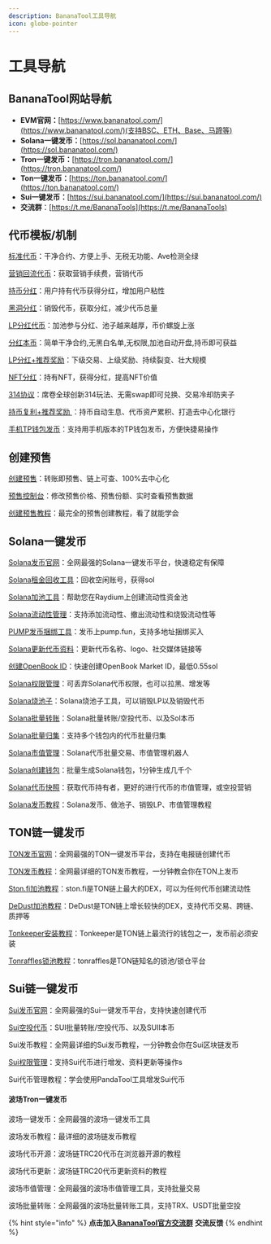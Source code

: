 ```yaml
---
description: BananaTool工具导航
icon: globe-pointer
---
```


# 工具导航

## BananaTool网站导航

* **EVM官网：**[https://www.bananatool.com/](https://www.bananatool.com/)(支持BSC、ETH、Base、马蹄等)
* **Solana一键发币：**[https://sol.bananatool.com/](https://sol.bananatool.com/)
* **Tron一键发币：**[https://tron.bananatool.com/](https://tron.bananatool.com/)
* **Ton一键发币：**[https://ton.bananatool.com/](https://ton.bananatool.com/)
* **Sui一键发币：**[https://sui.bananatool.com/](https://sui.bananatool.com/)
* **交流群**：[https://t.me/BananaTools](https://t.me/BananaTools)

## **代币模板/机制** <a href="#dai-bi-mu-ban-ji-zhi" id="dai-bi-mu-ban-ji-zhi"></a>

[标准代币](https://www.bananatool.com/token/Standard)：干净合约、方便上手、无税无功能、Ave检测全绿

[营销回流代币](https://www.bananatool.com/token/Reflow)：获取营销手续费，营销代币

[持币分红](https://www.bananatool.com/token/HoldDiv)：用户持有代币获得分红，增加用户粘性

[黑洞分红](https://www.bananatool.com/token/blackHold)：销毁代币，获取分红，减少代币总量

[LP分红代币](https://www.bananatool.com/token/LpDiv)：加池参与分红、池子越来越厚，币价螺旋上涨

[分红本币](https://www.bananatool.com/token/Divself)：简单干净合约,无黑白名单,无权限,加池自动开盘,持币即可获益

[LP分红+推荐奖励](https://www.bananatool.com/token/RecomLp)：下级交易、上级奖励、持续裂变、壮大规模

[NFT分红](https://www.bananatool.com/token/NFTDiv)：持有NFT，获得分红，提高NFT价值

[314协议](https://www.bananatool.com/token/erc314)：席卷全球创新314玩法、无需swap即可兑换、交易冷却防夹子

[持币复利+推荐奖励 ](https://www.bananatool.com/token/Inters)：持币自动生息、代币资产累积、打造去中心化银行

[手机TP钱包发币](https://docs.bananatool.com/token/tp)：支持用手机版本的TP钱包发币，方便快捷易操作

## **创建预售**

[创建预售](https://www.bananatool.com/presale/create)：转账即预售、链上可查、100%去中心化

[预售控制台](https://www.bananatool.com/presale/list)：修改预售价格、预售份额、实时查看预售数据

[创建预售教程](https://docs.bananatool.com/presale/create)：最完全的预售创建教程，看了就能学会

## **Solana一键发币** <a href="#solana-yi-jian-fa-bi" id="solana-yi-jian-fa-bi"></a>

[Solana发币官网](https://sol.bananatool.com/)：全网最强的Solana一键发币平台，快速稳定有保障

[Solana租金回收工具](https://sol.bananatool.com/close/account)：回收空闲账号，获得sol

[Solana加池工具](https://sol.bananatool.com/raydium/createLiquidity)：帮助您在Raydium上创建流动性资金池

[Solana流动性管理](https://sol.bananatool.com/raydium/createLiquidity)：支持添加流动性、撤出流动性和烧毁流动性等

[PUMP发币捆绑工具](https://sol.bananatool.com/pump/create)：发币上pump.fun，支持多地址捆绑买入

[Solana更新代币资料](https://sol.bananatool.com/token/update)：更新代币名称、logo、社交媒体链接等

[创建OpenBook ID](https://sol.bananatool.com/raydium/createId)：快速创建OpenBook Market ID，最低0.55sol

[Solana权限管理](https://sol.bananatool.com/token/revokeAuthority)：可丢弃Solana代币权限，也可以拉黑、增发等

[Solana烧池子](https://sol.bananatool.com/close/account)：Solana烧池子工具，可以销毁LP以及销毁代币

[Solana批量转账](https://sol.bananatool.com/tool/multisend)：Solana批量转账/空投代币、以及Sol本币

[Solana批量归集](https://sol.bananatool.com/tool/collector)：支持多个钱包内的代币批量归集

[Solana市值管理](https://sol.bananatool.com/swapbot)：Solana代币批量交易、市值管理机器人

[Solana创建钱包](https://sol.bananatool.com/tool/createwallet)：批量生成Solana钱包，1分钟生成几千个

[Solana代币快照](https://sol.bananatool.com/snapshot)：获取代币持有者，更好的进行代币的市值管理，或空投营销

[Solana发币教程](https://docs.bananatool.com/solana/createtoken)：Solana发币、做池子、销毁LP、市值管理教程

## **TON链一键发币** <a href="#ton-lian-yi-jian-fa-bi" id="ton-lian-yi-jian-fa-bi"></a>

[TON发币官网](https://ton.bananatool.com/)：全网最强的TON一键发币平台，支持在电报链创建代币

[TON发币教程](https://docs.bananatool.com/ton/createtoken)：全网最详细的TON发币教程，一分钟教会你在TON上发币

[Ston.fi加池教程](https://docs.bananatool.com/ton/ston)：ston.fi是TON链上最大的DEX，可以为任何代币创建流动性

[DeDust加池教程](https://docs.bananatool.com/ton/dedust)：DeDust是TON链上增长较快的DEX，支持代币交易、跨链、质押等

[Tonkeeper安装教程](https://docs.bananatool.com/ton/tonkeeper)：Tonkeeper是TON链上最流行的钱包之一，发币前必须安装

[Tonraffles锁池教程](https://docs.bananatool.com/ton/tonraffles)：tonraffles是TON链知名的锁池/锁仓平台

## **Sui链一键发币** <a href="#sui-lian-yi-jian-fa-bi" id="sui-lian-yi-jian-fa-bi"></a>

[Sui发币官网](https://sui.bananatool.com/)：全网最强的Sui一键发币平台，支持快速创建代币

[Sui空投代币](https://sui.bananatool.com/airdrop)：SUI批量转账/空投代币、以及SUIl本币

Sui发币教程：全网最详细的Sui发币教程，一分钟教会你在Sui区块链发币

[Sui权限管理](https://sui.bananatool.com/mint-coin)：支持Sui代币进行增发、资料更新等操作s

Sui代币管理教程：学会使用PandaTool工具增发Sui代币

#### 波场Tron一键发币 <a href="#bo-chang-tron-yi-jian-fa-bi" id="bo-chang-tron-yi-jian-fa-bi"></a>

波场一键发币：全网最强的波场一键发币工具

波场发币教程：最详细的波场链发币教程

波场代币开源：波场链TRC20代币在浏览器开源的教程

波场代币更新：波场链TRC20代币更新资料的教程

波场市值管理：全网最强的波场市值管理工具，支持批量交易

波场批量转账：全网最强的波场批量转账工具，支持TRX、USDT批量空投

{% hint style="info" %}
**点击加入**[**BananaTool官方交流群**](https://t.me/BananaTools) **交流反馈**
{% endhint %}
